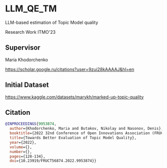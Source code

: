 # LLM_QE_TM
LLM-based estimation of Topic Model quality

Research Work ITMO'23

## Supervisor
Maria Khodorchenko

https://scholar.google.ru/citations?user=9zui28kAAAAJ&hl=en 

## Initial Dataset
https://www.kaggle.com/datasets/marykh/marked-up-topic-quality

## Citation

```bibtex
@INPROCEEDINGS{9953874,
  author={Khodorchenko, Maria and Butakov, Nikolay and Nasonov, Denis},
  booktitle={2022 32nd Conference of Open Innovations Association (FRUCT)}, 
  title={Towards Better Evaluation of Topic Model Quality}, 
  year={2022},
  volume={},
  number={},
  pages={128-134},
  doi={10.23919/FRUCT56874.2022.9953874}}
```

